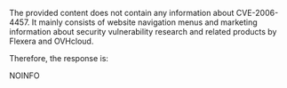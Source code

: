 The provided content does not contain any information about CVE-2006-4457. It mainly consists of website navigation menus and marketing information about security vulnerability research and related products by Flexera and OVHcloud.

Therefore, the response is:

NOINFO